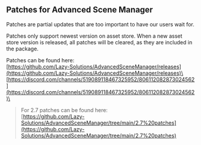 ## Patches for Advanced Scene Manager

Patches are partial updates that are too important to have our users wait for.

Patches only support newest version on asset store. When a new asset store version is released, all patches will be cleared, as they are included in the package.

Patches can be found here:\
[https://github.com/Lazy-Solutions/AdvancedSceneManager/releases](https://github.com/Lazy-Solutions/AdvancedSceneManager/releases)\
[https://discord.com/channels/519089118467325952/806112082873024562](https://discord.com/channels/519089118467325952/806112082873024562)\

>For 2.7 patches can be found here:\
[https://github.com/Lazy-Solutions/AdvancedSceneManager/tree/main/2.7%20patches](https://github.com/Lazy-Solutions/AdvancedSceneManager/tree/main/2.7%20patches)

